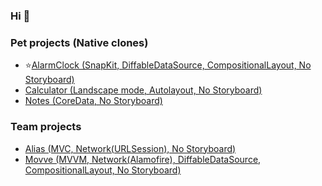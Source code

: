 ### Hi 👋

### Pet projects (Native clones)

* ⭐[AlarmClock (SnapKit, DiffableDataSource, CompositionalLayout, No Storyboard)](https://github.com/gellertk/AlarmClock)
* [Calculator (Landscape mode, Autolayout, No Storyboard)](https://github.com/gellertk/Calculator)
* [Notes (CoreData, No Storyboard)](https://github.com/gellertk/Notes) 

### Team projects
* [Alias (MVC, Network(URLSession), No Storyboard)](https://github.com/gellertk/Alias)
* [Movve (MVVM, Network(Alamofire), DiffableDataSource, CompositionalLayout, No Storyboard)](https://github.com/gellertk/Movve)
